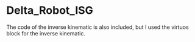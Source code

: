 # Delta_Robot_ISG
The code of the inverse kinematic is also included, but I used the virtuos block for the inverse kinematic.
